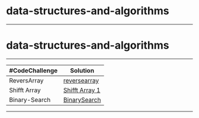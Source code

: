# data-structures-and-algorithms
*****
# data-structures-and-algorithms
*****
|#CodeChallenge | Solution |
| --- | --- |
| ReversArray |[reversearray](/reversearray)| 
|Shifft Array |[Shifft Array 1](array-insert-shift) |
| Binary-Search| [BinarySearch](./array-binary-search/readme.md)

*******

